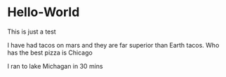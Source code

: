 # Hello-World
This is just a test

I have had tacos on mars and they are far superior than Earth tacos.
Who has the best pizza is Chicago


I ran to lake Michagan in 30 mins
